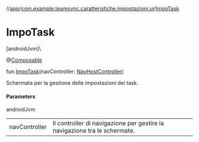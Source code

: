 //[app](../../index.md)/[com.example.teamsync.caratteristiche.impostazioni.ui](index.md)/[ImpoTask](-impo-task.md)

# ImpoTask

[androidJvm]\

@[Composable](https://developer.android.com/reference/kotlin/androidx/compose/runtime/Composable.html)

fun [ImpoTask](-impo-task.md)(navController: [NavHostController](https://developer.android.com/reference/kotlin/androidx/navigation/NavHostController.html))

Schermata per la gestione delle impostazioni dei task.

#### Parameters

androidJvm

| | |
|---|---|
| navController | Il controller di navigazione per gestire la navigazione tra le schermate. |
